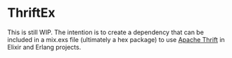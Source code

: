 ThriftEx
========

This is still WIP.  The intention is to create a dependency that can
be included in a mix.exs file (ultimately a hex package) to use
[Apache Thrift](https://thrift.apache.org/) in Elixir and Erlang
projects.

